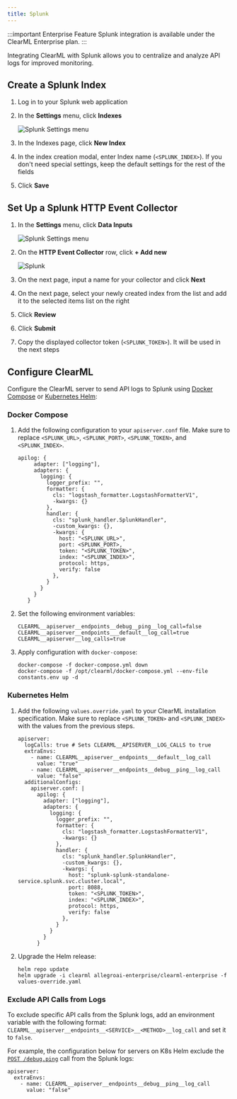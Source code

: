 ```yaml
---
title: Splunk
---
```


:::important Enterprise Feature
Splunk integration is available under the ClearML Enterprise plan.
:::

Integrating ClearML with Splunk allows you to centralize and analyze API logs for improved monitoring.

## Create a Splunk Index

1. Log in to your Splunk web application
1. In the **Settings** menu, click **Indexes**

   ![Splunk Settings menu](../img/server_splunk_1.png)

1. In the Indexes page, click **New Index**
1. In the index creation modal, enter Index name (`<SPLUNK_INDEX>`). If you don't need special 
settings, keep the default settings for the rest of the fields
1. Click **Save**

## Set Up a Splunk HTTP Event Collector
1. In the **Settings** menu, click **Data Inputs**
 
   ![Splunk Settings menu](../img/server_splunk_2.png)

1. On the **HTTP Event Collector** row, click **+ Add new** 

   ![Splunk](../img/server_splunk_3.png)

1. On the next page, input a name for your collector and click **Next**
1. On the next page, select your newly created index from the list and add it to the selected items list 
on the right
1. Click **Review**
1. Click **Submit**
1. Copy the displayed collector token (`<SPLUNK_TOKEN>`). It will be used in the next steps

## Configure ClearML
Configure the ClearML server to send API logs to Splunk using [Docker Compose](#docker-compose) or [Kubernetes Helm](#kubernetes-helm):

### Docker Compose 

1. Add the following configuration to your `apiserver.conf` file. Make sure to replace `<SPLUNK_URL>`, `<SPLUNK_PORT>`, 
   `<SPLUNK_TOKEN>`, and `<SPLUNK_INDEX>`. 
   
   ```
   apilog: {
        adapter: ["logging"],
        adapters: {
          logging: {
            logger_prefix: "",
            formatter: {
              cls: "logstash_formatter.LogstashFormatterV1",
              -kwargs: {}
            },
            handler: {
              cls: "splunk_handler.SplunkHandler",
              -custom_kwargs: {},
              -kwargs: {
                host: "<SPLUNK_URL>",
                port: <SPLUNK_PORT>,
                token: "<SPLUNK_TOKEN>",
                index: "<SPLUNK_INDEX>",
                protocol: https,
                verify: false
              },
            }
          }
        }
      }
   ```
1. Set the following environment variables:
   
   ```
   CLEARML__apiserver__endpoints__debug__ping__log_call=false
   CLEARML__apiserver__endpoints___default__log_call=true
   CLEARML__apiserver__log_calls=true
   ```

1. Apply configuration with `docker-compose`:
   
   ```
   docker-compose -f docker-compose.yml down
   docker-compose -f /opt/clearml/docker-compose.yml --env-file constants.env up -d
   ```
 

### Kubernetes Helm 
1. Add the following `values.override.yaml` to your ClearML installation specification. Make sure to replace `<SPLUNK_TOKEN>` 
   and `<SPLUNK_INDEX>` with the values from the previous steps.

   ```
   apiserver:
     logCalls: true # Sets CLEARML__APISERVER__LOG_CALLS to true
     extraEnvs:
       - name: CLEARML__apiserver__endpoints___default__log_call
         value: "true"
       - name: CLEARML__apiserver__endpoints__debug__ping__log_call
         value: "false"
     additionalConfigs:
       apiserver.conf: |
         apilog: {
           adapter: ["logging"],
           adapters: {
             logging: {
               logger_prefix: "",
               formatter: {
                 cls: "logstash_formatter.LogstashFormatterV1",
                 -kwargs: {}
               },
               handler: {
                 cls: "splunk_handler.SplunkHandler",
                 -custom_kwargs: {},
                 -kwargs: {
                   host: "splunk-splunk-standalone-service.splunk.svc.cluster.local",
                   port: 8088,
                   token: "<SPLUNK_TOKEN>",
                   index: "<SPLUNK_INDEX>",
                   protocol: https,
                   verify: false
                 },
               }
             }
           }
         }
   ```
   
1. Upgrade the Helm release:

   ```
   helm repo update
   helm upgrade -i clearml allegroai-enterprise/clearml-enterprise -f values-override.yaml
   ```

### Exclude API Calls from Logs 
To exclude specific API calls from the Splunk logs, add an environment variable with the following 
format: `CLEARML__apiserver__endpoints__<SERVICE>__<METHOD>__log_call` and set it to `false`.

For example, the configuration below for servers on K8s Helm exclude the [`POST /debug.ping`](../references/api/debug.md#post-debugping) 
call from the Splunk logs:

```
apiserver:
  extraEnvs:
    - name: CLEARML__apiserver__endpoints__debug__ping__log_call
      value: "false"
```
